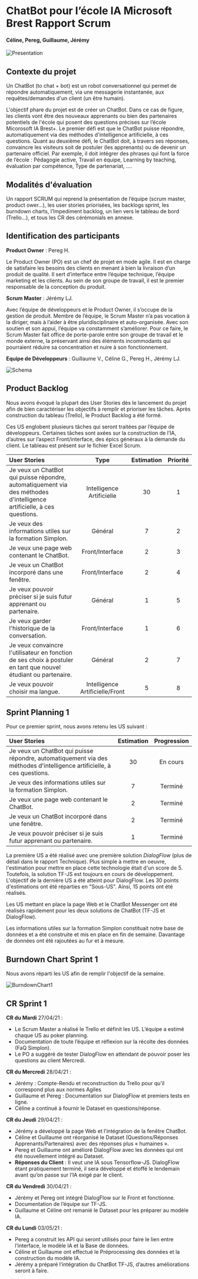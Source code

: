 # ChatBot pour l’école IA Microsoft Brest Rapport Scrum
#### Céline, Pereg, Guillaume, Jérémy
![Presentation](Ressources/scrum_agile.png)
<br>
## Contexte du projet
Un ChatBot (to chat + bot) est un robot conversationnel qui permet de répondre automatiquement, via une messagerie instantanée, aux requêtes/demandes d'un client (un être humain).

L'objectif phare du projet est de créer un ChatBot. Dans ce cas de figure, les clients vont être des nouveaux apprenants ou bien des partenaires potentiels de l'école qui posent des questions précises sur l’école Micorosoft IA Brest+. Le premier défi est que le ChatBot puisse répondre, automatiquement via des méthodes d'intelligence artificielle, à ces questions. Quant au deuxième défi, le ChatBot doit, à travers ses réponses, convaincre les visiteurs soit de postuler (les apprenants) ou de devenir un partenaire officiel. Par exemple, il doit intégrer des phrases qui font la force de l’école : Pédagogie active, Travail en équipe, Learning by teaching, évaluation par compétence, Type de partenariat, ....

## Modalités d'évaluation
Un rapport SCRUM qui reprend la présentation de l’équipe (scrum master, product ower…), les user stories priorisées, les backlogs sprint, les burndown charts, l’Impediment backlog, un lien vers le tableau de bord (Trello…), et tous les CR des cérémonials en annexe.

## Identification des participants
__Product Owner__ : Pereg H.

Le Product Owner (PO) est un chef de projet en mode agile. Il est en charge de satisfaire les besoins des clients en menant à bien la livraison d’un produit de qualité. Il sert d’interface entre l’équipe technique, l’équipe marketing et les clients. Au sein de son groupe de travail, il est le premier responsable de la conception du produit.

__Scrum Master__ : Jérémy LJ.

Avec l’équipe de développeurs et le Product Owner, il s’occupe de la gestion de produit. Membre de l’équipe, le Scrum Master n’a pas vocation à la diriger, mais à l’aider à être pluridisciplinaire et auto-organisée. Avec son soutien et son appui, l’équipe va constamment s’améliorer. Pour ce faire, le Scrum Master fait office de porte-parole entre son groupe de travail et le monde externe, la préservant ainsi des éléments incommodants qui pourraient réduire sa concentration et nuire à son fonctionnement.

__Equipe de Développeurs__ : Guillaume V., Céline G., Pereg H., Jérémy LJ.

![Schema](Ressources/schema_scrum.png)

## Product Backlog
Nous avons évoqué la plupart des User Stories dès le lancement du projet afin de bien caractériser les objectifs à remplir et prioriser les tâches. Après construction du tableau (Trello), le Product Backlog a été formé.

Ces US englobent plusieurs tâches qui seront traitées par l’équipe de développeurs. Certaines tâches sont axées sur la construction de l’IA, d’autres sur l’aspect Front/interface, des épics généraux à la demande du client. Le tableau est présent sur le fichier Excel Scrum.


User Stories | Type | Estimation | Priorité
:- |:-: |:-: |:-:
Je veux un ChatBot qui puisse répondre, automatiquement via des méthodes d'intelligence artificielle, à ces questions. | Intelligence Artificielle | 30 | 1 
Je veux des informations utiles sur la formation Simplon.| Général | 7 | 2 
Je veux une page web contenant le ChatBot. | Front/Interface | 2 | 3 
Je veux un ChatBot incorporé dans une fenêtre. | Front/Interface | 2 | 4 
Je veux pouvoir préciser si je suis futur apprenant ou partenaire. | Général | 1 | 5 
Je veux garder l'historique de la conversation. | Front/Interface | 1 | 6 
Je veux convaincre l'utilisateur en fonction de ses choix à postuler en tant que nouvel étudiant ou partenaire. | Général | 2 | 7 
Je veux pouvoir choisir ma langue. | Intelligence Artificielle/Front | 5 | 8 

## Sprint Planning 1
Pour ce premier sprint, nous avons retenu les US suivant : 

User Stories | Estimation | Progression
:- |:-: |:-:
Je veux un ChatBot qui puisse répondre, automatiquement via des méthodes d'intelligence artificielle, à ces questions. | 30 | En cours
Je veux des informations utiles sur la formation Simplon.| 7 | Terminé
Je veux une page web contenant le ChatBot. | 2 | Terminé
Je veux un ChatBot incorporé dans une fenêtre. | 2 | Terminé
Je veux pouvoir préciser si je suis futur apprenant ou partenaire. | 1 | Terminé

La première US a été réalisé avec une première solution *DialogFlow* (plus de détail dans le rapport Technique). Plus simple à mettre en oeuvre, l'estimation pour mettre en place cette technologie était d'un score de 5. Toutefois, la solution TF-JS est toujours en cours de développement. L'objectif de la dernière US a été atteint pour DialogFlow. Les 30 points d'estimations ont été réparties en "Sous-US". Ainsi, 15 points ont été réalisés.

Les US mettant en place la page Web et le ChatBot Messenger ont été réalisés rapidement pour les deux solutions de ChatBot (TF-JS et DialogFlow).

Les informations utiles sur la formation Simplon constituait notre base de données et a été construite et mis en place en fin de semaine. Davantage de données ont été rajoutées au fur et à mesure.

## Burndown Chart Sprint 1
Nous avons réparti les US afin de remplir l'objectif de la semaine.

![BurndownChart1](Ressources/Burndown_chart_sprint1.png)

## CR Sprint 1

__CR du Mardi__ 27/04/21 : 
* Le Scrum Master a réalisé le Trello et définit les US. L’équipe a estimé chaque US au poker planning.
* Documentation de toute l’équipe et réflexion sur la récolte des données (FaQ Simplon).
* Le PO a suggéré de tester DialogFlow en attendant de pouvoir poser les questions au client Mercredi.

__CR du Mercredi__ 28/04/21 : 
* Jérémy : Compte-Rendu et reconstruction du Trello pour qu’il correspond plus aux normes Agiles
* Guillaume et Pereg : Documentation sur DialogFlow et premiers tests en ligne.
* Céline a continué à fournir le Dataset en questions/réponse.

__CR du Jeudi__ 29/04/21 :
* Jérémy a développé la page Web et l’intégration de la fenêtre ChatBot.
* Céline et Guillaume ont réorganisé le Dataset (Questions/Réponses Apprenants/Partenaires) avec des réponses plus « humaines ».
* Pereg et Guillaume ont amélioré DialogFlow avec les données qui ont été nouvellement intégré au Dataset.
* __Réponses du Client__ : Il veut une IA sous Tensorflow-JS. DialogFlow étant pratiquement terminé, il sera développé et étoffé le lendemain avant qu’on passe sur l’IA exigé par le client.

__CR du Vendredi__ 30/04/21 : 
* Jérémy et Pereg ont intégré DialogFlow sur le Front et fonctionne.
* Documentation de l’équipe sur TF-JS.
* Guillaume et Céline ont remanié le Dataset pour les préparer au modèle IA.

__CR du Lundi__ 03/05/21 : 
* Pereg a construit les API qui seront utilisés pour faire le lien entre l’interface, le modèle IA et la Base de données.
* Céline et Guillaume ont effectué le Préprocessing des données et la construction du modèle IA.
* Jérémy a préparé l’intégration du ChatBot TF-JS, d’autres améliorations seront à faire.









